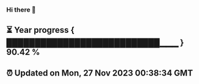 ### Hi there 👋
⏳ Year progress { ███████████████████████████▁▁▁ } 90.42 %
---
⏰ Updated on Mon, 27 Nov 2023 00:38:34 GMT
---

